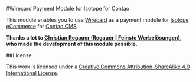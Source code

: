 #Wirecard Payment Module for Isotope for Contao

This module enables you to use [Wirecard](http://www.wirecard.com) as a payment module for [Isotope eCommerce](https://isotopeecommerce.org) for [Contao CMS](https://contao.org).

__Thanks a lot to [Christian Regauer (Regauer | Feinste Werbelösungen)](http://www.regauer.at), who made the development of this module possible.__

##License

This work is licensed under a [Creative Commons Attribution-ShareAlike 4.0 International License](http://creativecommons.org/licenses/by-sa/4.0/).